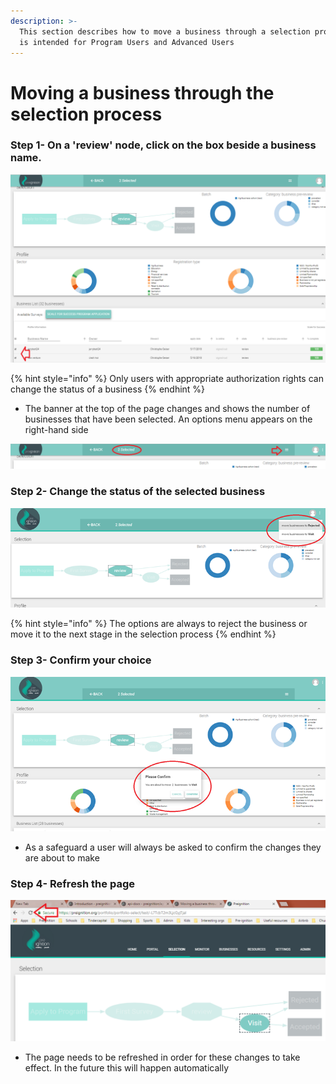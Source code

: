 ```yaml
---
description: >-
  This section describes how to move a business through a selection process.  It
  is intended for Program Users and Advanced Users
---
```


# Moving a business through the selection process

### Step 1- On a 'review' node, click on the box beside a business name.

![A single or multiple businesses can be selected](../../../.gitbook/assets/image%20%2855%29.png)

{% hint style="info" %}
Only users with appropriate authorization rights can change the status of a business
{% endhint %}

* The banner at the top of the page changes and shows the number of businesses that have been selected.  An options menu appears on the right-hand side

![In this example, 2 business have been selected](../../../.gitbook/assets/image%20%2830%29.png)

### Step 2- Change the status of the selected business

![](../../../.gitbook/assets/image%20%2833%29.png)

{% hint style="info" %}
The options are always to reject the business or move it to the next stage in the selection process
{% endhint %}

### Step 3- Confirm your choice

![](../../../.gitbook/assets/image%20%288%29.png)

* As a safeguard a user will always be asked to confirm the changes they are about to make

### Step 4- Refresh the page

![](../../../.gitbook/assets/image%20%2840%29.png)

* The page needs to be refreshed in order for these changes to take effect.  In the future this will happen automatically

